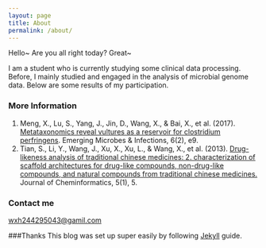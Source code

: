 ```yaml
---
layout: page
title: About
permalink: /about/
---
```


Hello~ Are you all right today? Great~ 

I am a student who is currently studying some clinical data processing. Before, I mainly studied and engaged in the analysis of microbial genome data. Below are some results of my participation.

### More Information

1.	Meng, X., Lu, S., Yang, J., Jin, D., Wang, X., &amp; Bai, X., et al. (2017). [Metataxonomics reveal vultures as a reservoir for clostridium perfringens](https://pubmed.ncbi.nlm.nih.gov/28223683/). Emerging Microbes &amp; Infections, 6(2), e9. 
2. Tian, S., Li, Y., Wang, J., Xu, X., Xu, L., &amp; Wang, X., et al. (2013). [Drug-likeness analysis of traditional chinese medicines: 2. characterization of scaffold architectures for drug-like compounds, non-drug-like compounds, and natural compounds from traditional chinese medicines.](https://pubmed.ncbi.nlm.nih.gov/23336706/) Journal of Cheminformatics, 5(1), 5.


### Contact me

[wxh244295043@gamil.com](mailto:wxh244295043@gamil.com)

###Thanks 
This blog was set up super easily by following [Jekyll](https://github.com/jekyll/jekyll) guide.
